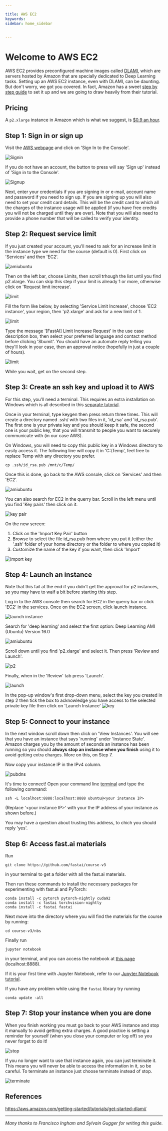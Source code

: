 ```yaml
---

title: AWS EC2
keywords: 
sidebar: home_sidebar


---
```

# Welcome to AWS EC2

AWS EC2 provides preconfigured machine images called [DLAMI](https://aws.amazon.com/machine-learning/amis/), which are servers hosted by Amazon that are specially dedicated to Deep Learning tasks. Setting up an AWS EC2 instance, even with DLAMI, can be daunting. But don't worry, we got you covered. In fact, Amazon has a sweet [step by step guide](https://aws.amazon.com/getting-started/tutorials/get-started-dlami/) to set it up and we are going to draw heavily from their tutorial.

## Pricing
A `p2.xlarge` instance in Amazon which is what we suggest, is [$0.9 an hour](https://aws.amazon.com/ec2/instance-types/p2/).

## Step 1: Sign in or sign up

Visit the [AWS webpage](https://aws.amazon.com/) and click on 'Sign In to the Console'.

![Signin](images/dlami_tutorial/signin.png)

If you do not have an account, the button to press will say 'Sign up' instead of 'Sign in to the Console'.

![Signup](images/dlami_tutorial/signup.png)

Next, enter your credentials if you are signing in or e-mail, account name and password if you need to sign up. If you are signing up you will also need to set your credit card details. This will be the credit card to which all the charges of the instance usage will be applied (if you have free credits you will not be charged until they are over). Note that you will also need to provide a phone number that will be called to verify your identity.

## Step 2: Request service limit

If you just created your account, you'll need to ask for an increase limit in the instance type we need for the course (default is 0). First click on 'Services' and then 'EC2'.

![amiubuntu](images/dlami_tutorial/ec2.png)

Then on the left bar, choose Limits, then scroll trhough the list until you find p2.xlarge. You can skip this step if your limit is already 1 or more, otherwise click on 'Request limit increase'.

![limit](images/dlami_tutorial/request_limit.png)

Fill the form like below, by selecting 'Service Limit Increase', choose 'EC2 instance', your region, then 'p2.xlarge' and ask for a new limit of 1.

![limit](images/dlami_tutorial/increase_limit.png)

Type the message '[FastAI] Limit Increase Request' in the use case description box, then select your preferred language and contact method before clicking 'Sbumit'. You should have an automate reply telling you they'll look in your case, then an approval notice (hopefully in just a couple of hours).

![limit](images/dlami_tutorial/increase_limit2.png)

While you wait, get on the second step.

## Step 3: Create an ssh key and upload it to AWS

For this step, you'll need a terminal. This requires an extra installation on Windows which is all described in this [separate tutorial](terminal_tutorial.md).

Once in your terminal, type keygen then press return three times. This will create a directory named .ssh/ with two files in it, 'id_rsa' and 'id_rsa.pub'. The first one is your private key and you should keep it safe, the second one is your public key, that you will transmit to people you want to securely communicate with (in our case AWS).

On Windows, you will need to copy this public key in a Windows directory to easily access it. The following line will copy it in 'C:\Temp', feel free to replace Temp with any directory you prefer.
```
cp .ssh/id_rsa.pub /mnt/c/Temp/
```

Once this is done, go back to the AWS console, click on 'Services' and then 'EC2'.

![amiubuntu](images/dlami_tutorial/ec2.png)

You can also search for EC2 in the querry bar. Scroll in the left menu until you find 'Key pairs' then click on it.

![key pair](images/dlami_tutorial/key_pair.png)

On the new screen:

1. Click on the 'Import Key Pair' button
2. Browse to select the file id_rsa.pub from where you put it (either the '.ssh' folder of your home directory or the folder to where you copied it)
3. Customize the name of the key if you want, then click 'Import'

![import key](images/dlami_tutorial/import_key.png)

## Step 4: Launch an instance

Note that this fail at the end if you didn't get the approval for p2 instances, so you may have to waif a bit before starting this step. 

Log in to the AWS console then search for EC2 in the querry bar or click 'EC2' in the services. Once on the EC2 screen, click launch instance.

![launch instance](images/dlami_tutorial/launch_instance.png)

Search for 'deep learning' and select the first option: Deep Learning AMI (Ubuntu) Version 16.0

![amiubuntu](images/dlami_tutorial/amiubuntu.png)

Scroll down until you find 'p2.xlarge' and select it. Then press 'Review and Launch'.

![p2](images/dlami_tutorial/p2.png)

Finally, when in the 'Review' tab press 'Launch'.

![launch](images/dlami_tutorial/launch.png)

In the pop-up window's first drop-down menu, select the key you created in step 2 then tick the box to acknowledge you have access to the selected private key file then click on 'Launch Instance'
![key](images/dlami_tutorial/key.png)

## Step 5: Connect to your instance

In the next window scroll down then click on 'View Instances'. You will see that you have an instance that says 'running' under 'Instance State'. Amazon charges you by the amount of seconds an instance has been running so you should **always stop an instance when you finish** using it to avoid getting extra charges. More on this, on Step 7.

Now copy your instance IP in the IPv4 column.

![pubdns](images/dlami_tutorial/pubdns.png)

It's time to connect! Open your command line [terminal](terminal_tutorial.md) and type the following command:

```
ssh -L localhost:8888:localhost:8888 ubuntu@<your instance IP>
``` 
(Replace '\<your instance IP\>' with your the IP address of your instance as shown before.)

You may have a question about trusting this address, to chich you should reply 'yes'.

## Step 6: Access fast.ai materials

Run
```
git clone https://github.com/fastai/course-v3
``` 
in your terminal to get a folder with all the fast.ai materials. 

Then run these commands to install the necessary packages for experimenting with fast.ai and PyTorch:

```
conda install -c pytorch pytorch-nightly cuda92
conda install -c fastai torchvision-nightly
conda install -c fastai fastai
```

Next move into the directory where you will find the materials for the course by running:

```
cd course-v3/nbs
```

Finally run
```
jupyter notebook
```
in your terminal, and you can access the notebook at [this page](http://localhost:8888) (localhost:8888).


If it is your first time with Jupyter Notebook, refer to our [Jupyter Notebook tutorial](http://course-v3.fast.ai/dlami_tutorial.html).

If you have any problem while using the `fastai` library try running
```
conda update -all
```

## Step 7: Stop your instance when you are done

When you finish working you must go back to your AWS instance and stop it manually to avoid getting extra charges. A good practice is setting a reminder for yourself (when you close your computer or log off) so you never forget to do it!

![stop](images/dlami_tutorial/stop.png)

If you no longer want to use that instance again, you can just terminate it. This means you will never be able to access the information in it, so be careful. To terminate an instance just choose terminate instead of stop.

![terminate](images/dlami_tutorial/terminate.png)

## References

https://aws.amazon.com/getting-started/tutorials/get-started-dlami/

---

*Many thanks to Francisco Ingham and Sylvain Gugger for writing this guide.*
